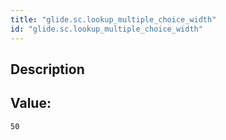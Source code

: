 ```yaml
---
title: "glide.sc.lookup_multiple_choice_width"
id: "glide.sc.lookup_multiple_choice_width"
---
```

## Description



## Value: 
```
50
```